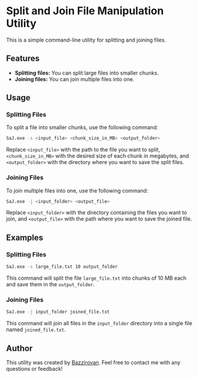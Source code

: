 # Split and Join File Manipulation Utility

This is a simple command-line utility for splitting and joining files.

## Features

- **Splitting files:** You can split large files into smaller chunks.
- **Joining files:** You can join multiple files into one.

## Usage

### Splitting Files

To split a file into smaller chunks, use the following command:

```bash
SaJ.exe -s <input_file> <chunk_size_in_MB> <output_folder>
```

Replace `<input_file>` with the path to the file you want to split, `<chunk_size_in_MB>` with the desired size of each chunk in megabytes, and `<output_folder>` with the directory where you want to save the split files.

### Joining Files

To join multiple files into one, use the following command:

```bash
SaJ.exe -j <input_folder> <output_file>
```

Replace `<input_folder>` with the directory containing the files you want to join, and `<output_file>` with the path where you want to save the joined file.

## Examples

### Splitting Files

```bash
SaJ.exe -s large_file.txt 10 output_folder
```

This command will split the file `large_file.txt` into chunks of 10 MB each and save them in the `output_folder`.

### Joining Files

```bash
SaJ.exe -j input_folder joined_file.txt
```

This command will join all files in the `input_folder` directory into a single file named `joined_file.txt`.

## Author

This utility was created by [Bazzirovan](https://github.com/Bazzirovan/). Feel free to contact me with any questions or feedback!

